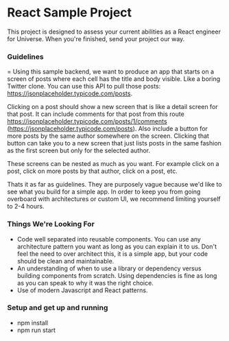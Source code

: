 # React Sample Project

This project is designed to assess your current abilities as a React engineer for Universe. When you're finished, send your project our way.

### Guidelines
=
Using this sample backend, we want to produce an app that starts on a screen of posts where each cell has the title and body visible. Like a boring Twitter clone. You can use this API to pull those posts: https://jsonplaceholder.typicode.com/posts.

Clicking on a post should show a new screen that is like a detail screen for that post. It can include comments for that post from this route https://jsonplaceholder.typicode.com/posts/1/comments (https://jsonplaceholder.typicode.com/posts). Also include a button for more posts by the same author somewhere on the screen. Clicking that button can take you to a new screen that just lists posts in the same fashion as the first screen but only for the selected author.

These screens can be nested as much as you want. For example click on a post, click on more posts by that author, click on a post, etc.

Thats it as far as guidelines. They are purposely vague because we'd like to see what you build for a simple app. In order to keep you from going overboard with architectures or custom UI, we recommend limiting yourself to 2-4 hours.

### Things We're Looking For

- Code well separated into reusable components. You can use any architecture pattern you want as long as you can explain it to us. Don't feel the need to over architect this, it is a simple app, but your code should be clean and maintainable.
- An understanding of when to use a library or dependency versus building components from scratch. Using dependencies is fine as long as you can speak to why it was the right choice.
- Use of modern Javascript and React patterns.


### Setup and get up and running
- npm install 
- npm run start